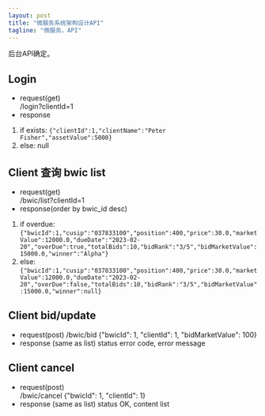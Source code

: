 ```yaml
---
layout: post
title: "微服务系统架构设计API"
tagline: "微服务，API"
---
```


后台API确定。

## Login
* request(get)  
  /login?clientId=1
* response
1. if exists: `{"clientId":1,"clientName":"Peter Fisher","assetValue":5000}`
2. else: null

## Client 查询 bwic list
* request(get)  
  /bwic/list?clientId=1
* response(order by bwic_id desc)
1. if overdue: `{"bwicId":1,"cusip":"037833100","position":400,"price":30.0,"marketValue":12000.0,"dueDate":"2023-02-20","overDue":true,"totalBids":10,"bidRank":"3/5","bidMarketValue":15000.0,"winner":"Alpha"}`
2. else: `{"bwicId":1,"cusip":"037833100","position":400,"price":30.0,"marketValue":12000.0,"dueDate":"2023-02-20","overDue":false,"totalBids":10,"bidRank":"3/5","bidMarketValue":15000.0,"winner":null}`

## Client bid/update
* request(post)
  /bwic/bid
  {"bwicId": 1, "clientId": 1, "bidMarketValue": 100}
* response (same as list)
  status error code, error message

## Client cancel
* request(post)  
  /bwic/cancel
  {"bwicId": 1, "clientId": 1}
* response (same as list)
  status OK, content list
